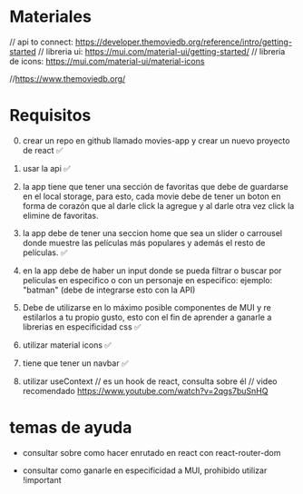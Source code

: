 # Materiales

// api to connect: https://developer.themoviedb.org/reference/intro/getting-started
// libreria ui: https://mui.com/material-ui/getting-started/
// libreria de icons: https://mui.com/material-ui/material-icons

//https://www.themoviedb.org/

# Requisitos

0. crear un repo en github llamado movies-app y crear un nuevo proyecto de react ✅

1. usar la api ✅

2. la app tiene que tener una sección de favoritas que debe de guardarse en el local storage,
   para esto, cada movie debe de tener un boton en forma de corazón que al darle click la agregue y al darle otra vez click la elimine de favoritas.

3. la app debe de tener una seccion home que sea un slider o carrousel donde muestre las películas más populares y además el resto de películas. ✅

4. en la app debe de haber un input donde se pueda filtrar o buscar por peliculas en especifico o con un personaje en especifico: ejemplo: "batman" (debe de integrarse esto con la API)

5. Debe de utilizarse en lo máximo posible componentes de MUI y re estilarlos a tu propio gusto, esto con el fin de aprender a ganarle a librerias en especificidad css ✅

6. utilizar material icons ✅

7. tiene que tener un navbar ✅

8. utilizar useContext // es un hook de react, consulta sobre él
   // video recomendado https://www.youtube.com/watch?v=2qgs7buSnHQ

# temas de ayuda

- consultar sobre como hacer enrutado en react con react-router-dom

- consultar como ganarle en especificidad a MUI, prohibido utilizar !important

